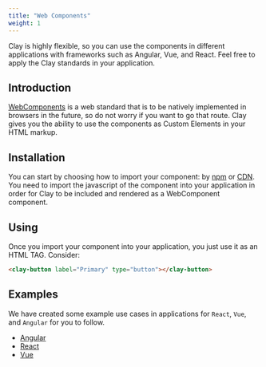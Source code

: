```yaml
---
title: "Web Components"
weight: 1
---
```


<article id="web-components">

Clay is highly flexible, so you can use the components in different applications with frameworks such as Angular, Vue, and React. Feel free to apply the Clay standards in your application.

## Introduction

[WebComponents](https://en.wikipedia.org/wiki/Web_Components) is a web standard that is to be natively implemented in browsers in the future, so do not worry if you want to go that route. Clay gives you the ability to use the components as Custom Elements in your HTML markup.

## Installation

You can start by choosing how to import your component: by [npm](/docs/get-started/importing-the-js-component.html) or [CDN](/docs/get-started/introduction.html). You need to import the javascript of the component into your application in order for Clay to be included and rendered as a WebComponent component.

## Using

Once you import your component into your application, you just use it as an HTML TAG. Consider:

```html
<clay-button label="Primary" type="button"></clay-button>
```

## Examples

We have created some example use cases in applications for `React`, `Vue`, and `Angular` for you to follow.

* [Angular](https://github.com/liferay/clay/tree/master/examples/angular-with-clay)
* [React](https://github.com/liferay/clay/tree/master/examples/react-with-clay)
* [Vue](https://github.com/liferay/clay/tree/master/examples/vue-with-clay)

</article>